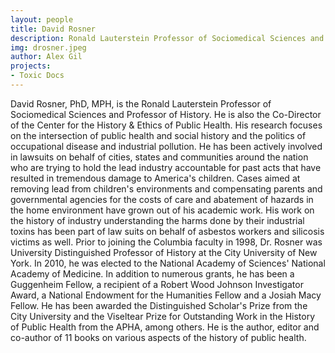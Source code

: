 ```yaml
---
layout: people
title: David Rosner	
description: Ronald Lauterstein Professor of Sociomedical Sciences and Professor of History
img: drosner.jpeg
author: Alex Gil
projects:
- Toxic Docs
---
```


David Rosner, PhD, MPH, is the Ronald Lauterstein Professor of Sociomedical Sciences and Professor of History. He is also the Co-Director of the Center for the History & Ethics of Public Health. His research focuses on the intersection of public health and social history and the politics of occupational disease and industrial pollution. He has been actively involved in lawsuits on behalf of cities, states and communities around the nation who are trying to hold the lead industry accountable for past acts that have resulted in tremendous damage to America's children. Cases aimed at removing lead from children's environments and compensating parents and governmental agencies for the costs of care and abatement of hazards in the home environment have grown out of his academic work. His work on the history of industry understanding the harms done by their industrial toxins has been part of law suits on behalf of asbestos workers and silicosis victims as well. Prior to joining the Columbia faculty in 1998, Dr. Rosner was University Distinguished Professor of History at the City University of New York. In 2010, he was elected to the National Academy of Sciences' National Academy of Medicine. In addition to numerous grants, he has been a Guggenheim Fellow, a recipient of a Robert Wood Johnson Investigator Award, a National Endowment for the Humanities Fellow and a Josiah Macy Fellow. He has been awarded the Distinguished Scholar's Prize from the City University and the Viseltear Prize for Outstanding Work in the History of Public Health from the APHA, among others. He is the author, editor and co-author of 11 books on various aspects of the history of public health.